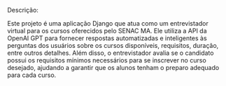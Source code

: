 Descrição:

Este projeto é uma aplicação Django que atua como um entrevistador virtual para os cursos oferecidos pelo SENAC MA. 
Ele utiliza a API da OpenAI GPT para fornecer respostas automatizadas e inteligentes às perguntas dos usuários sobre os cursos disponíveis, requisitos, duração, entre outros detalhes. 
Além disso, o entrevistador avalia se o candidato possui os requisitos mínimos necessários para se inscrever no curso desejado, ajudando a garantir que os alunos tenham o preparo adequado para cada curso.
